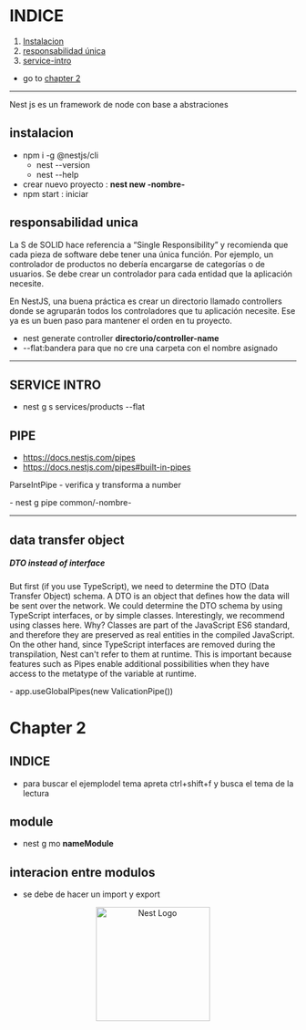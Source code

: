 # INDICE

1. [ Instalacion ](#intro)
2. [ responsabilidad única ](#responsabilidadUnica)
3. [ service-intro](#service-intro)

- go to [chapter 2](#chapter2)

---

 <p> Nest js es un framework de node con base a abstraciones</p>
<a name="intro"></a>

## instalacion

- npm i -g @nestjs/cli
  - nest --version
  - nest --help
- crear nuevo proyecto : **nest new -nombre-**
- npm start : iniciar

<a name="responsabilidadUnica"></a>

## responsabilidad unica

<p>
La S de SOLID hace referencia a “Single Responsibility” y recomienda que cada pieza de software debe tener una única función. Por ejemplo, un controlador de productos no debería encargarse de categorías o de usuarios. Se debe crear un controlador para cada entidad que la aplicación necesite.

En NestJS, una buena práctica es crear un directorio llamado controllers donde se agruparán todos los controladores que tu aplicación necesite. Ese ya es un buen paso para mantener el orden en tu proyecto.

</p>

- nest generate controller **directorio/controller-name**
- --flat:bandera para que no cre una carpeta con el nombre asignado

<a name="service-intro "></a>

---

## SERVICE INTRO

- nest g s services/products --flat

## PIPE

- https://docs.nestjs.com/pipes
- https://docs.nestjs.com/pipes#built-in-pipes
<p> ParseIntPipe - verifica y transforma a number </p>
- nest g pipe common/-nombre-

---

## data transfer object

<h5>DTO instead of interface</h5>
<p>

But first (if you use TypeScript), we need to determine the DTO (Data Transfer Object) schema. A DTO is an object that defines how the data will be sent over the network. We could determine the DTO schema by using TypeScript interfaces, or by simple classes. Interestingly, we recommend using classes here. Why? Classes are part of the JavaScript ES6 standard, and therefore they are preserved as real entities in the compiled JavaScript. On the other hand, since TypeScript interfaces are removed during the transpilation, Nest can't refer to them at runtime. This is important because features such as Pipes enable additional possibilities when they have access to the metatype of the variable at runtime.

</p>
- app.useGlobalPipes(new ValicationPipe())

<a name="chapter2"></a>

# Chapter 2

## INDICE

- para buscar el ejemplodel tema apreta ctrl+shift+f y busca el tema de la lectura

## module

- nest g mo **nameModule**

## interacion entre modulos

- se debe de hacer un import y export

<p align="center">
  <a href="http://nestjs.com/" target="blank"><img src="https://nestjs.com/img/logo-small.svg" width="200" alt="Nest Logo" /></a>
</p>
